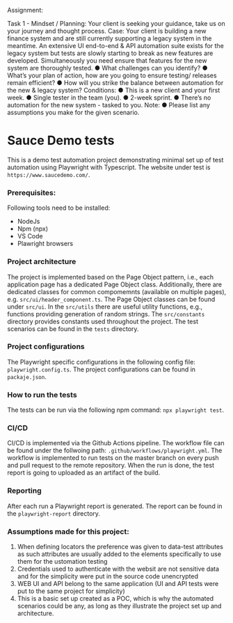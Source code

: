 Assignment: 

Task 1 - Mindset / Planning: Your client is seeking your guidance, take us on your journey and
thought process.
Case: Your client is building a new finance system and are still currently supporting a legacy
system in the meantime. An extensive UI end-to-end & API automation suite exists for the legacy
system but tests are slowly starting to break as new features are developed. Simultaneously you
need ensure that features for the new system are thoroughly tested.
● What challenges can you identify?
● What’s your plan of action, how are you going to ensure testing/ releases remain
efficient?
● How will you strike the balance between automation for the new & legacy system?
Conditions:
● This is a new client and your first week.
● Single tester in the team (you).
● 2-week sprint.
● There’s no automation for the new system - tasked to you.
Note:
● Please list any assumptions you make for the given scenario.



# Sauce Demo tests
This is a demo test automation project demonstrating minimal set up of test automation using Playwright with Typescript.
The website under test is `https://www.saucedemo.com/`.

### Prerequisites:
Following tools need to be installed:
* NodeJs
* Npm (npx)
* VS Code
* Plawright browsers

### Project architecture
The project is implemented based on the Page Object pattern, i.e., each application page has a dedicated Page Object class. 
Additionally, there are dedicated classes for common compomemnts (available on multiple pages), e.g. `src/ui/header_component.ts`.
The Page Object classes can be found under `src/ui`.
In the `src/utils` there are useful utility functions, e.g., functions providing generation of random strings.
The `src/constants` directory provides constants used throughout the project.
The test scenarios can be found in the `tests` directory.

### Project configurations
The Playwright specific configurations in the following config file: `playwright.config.ts`. 
The project configurations can be found in `packaje.json`. 

### How to run the tests
The tests can be run via the following npm command:
`npx playwright test`.

### CI/CD
CI/CD is implemented via the Github Actions pipeline. The workflow file can be found under the follwoing path:
`.github/workflows/playwright.yml`.
The workflow is implemented to run tests on the master branch on every push and pull request to the remote repository.
When the run is done, the test report is going to uploaded as an artifact of the build.

### Reporting
After each run a Playwright report is generated. The report can be found in the `playwright-report` directory.

### Assumptions made for this project: 
1. When defining locators the preference was given to data-test attributes as such attributes are usually added to the elements specifically to use them for the ustomation testing
2. Credentials used to authenticate with the websit are not sensitive data and for the simplicity were put in the source code unencrypted
3. WEB UI and API belong to the same application (UI and API tests were put to the same project for simplicity)
4. This is a basic set up created as a POC, which is why the automated scenarios could be any, as long as they illustrate the project set up and architecture.